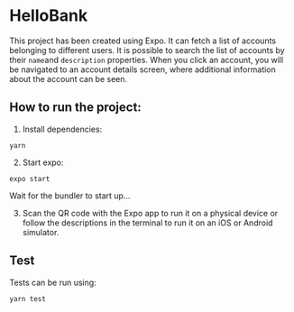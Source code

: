# HelloBank

This project has been created using Expo. It can fetch a list of accounts belonging to different users. It is possible to search the list of accounts by their `name`and `description` properties. When you click an account, you will be navigated to an account details screen, where additional information about the account can be seen.

## How to run the project:

1. Install dependencies:

`yarn`

2. Start expo:

`expo start`

Wait for the bundler to start up...

3. Scan the QR code with the Expo app to run it on a physical device or follow the descriptions in the terminal to run it on an iOS or Android simulator.

## Test

Tests can be run using:

`yarn test`
